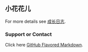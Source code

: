 ## 小花花儿


For more details see [成长日志](https://xhhr.github.io/net.github.io/timeline.html).




### Support or Contact

Click here [GitHub Flavored Markdown](https://guides.github.com/features/mastering-markdown/).
